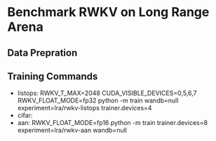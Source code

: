 # Benchmark RWKV on Long Range Arena


## Data Prepration
## Training Commands
- listops: RWKV_T_MAX=2048 CUDA_VISIBLE_DEVICES=0,5,6,7 RWKV_FLOAT_MODE=fp32 python -m train wandb=null experiment=lra/rwkv-listops trainer.devices=4
- cifar:
- aan: RWKV_FLOAT_MODE=fp16 python -m train trainer.devices=8 experiment=lra/rwkv-aan wandb=null
